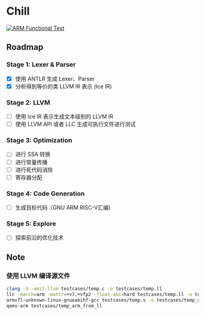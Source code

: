 # Chill

[![ARM Functional Test](https://github.com/nullnan/chill-compiler/actions/workflows/maven.yml/badge.svg)](https://github.com/nullnan/chill-compiler/actions/workflows/maven.yml)

## Roadmap

### Stage 1: Lexer & Parser
- [x] 使用 ANTLR 生成 Lexer、Parser
- [x] 分析得到等价的类 LLVM IR 表示 (Ice IR)
### Stage 2: LLVM
- [ ] 使用 Ice IR 表示生成文本级别的 LLVM IR
- [ ] 使用 LLVM API 或者 LLC 生成可执行文件进行测试
### Stage 3: Optimization
- [ ] 进行 SSA 转换
- [ ] 进行常量传播
- [ ] 进行死代码消除
- [ ] 寄存器分配
### Stage 4: Code Generation
- [ ] 生成目标代码（GNU ARM RISC-V汇编)

### Stage 5: Explore
- [ ] 探索前沿的优化技术

## Note
### 使用 LLVM 编译源文件
```bash
clang -S -emit-llvm testcases/temp.c -o testcases/temp.ll
llc -march=arm -mattr=+v7,+vfp2 -float-abi=hard testcases/temp.ll -o testcases/temp.s
armv7l-unknown-linux-gnueabihf-gcc testcases/temp.s -o testcases/temp_arm_from_ll
qemu-arm testcases/temp_arm_from_ll
```